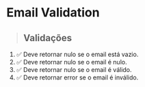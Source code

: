 # Email Validation

> ## Validações
1. ✅ Deve retornar nulo se o email está vazio.
2. ✅ Deve retornar nulo se o email é nulo.
3. ✅ Deve retornar nulo se o email é válido.
4. ✅ Deve retornar error se o email é inválido.